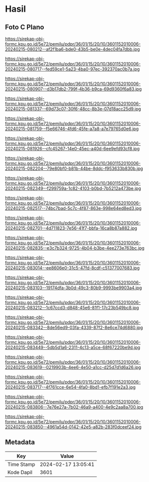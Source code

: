 # Hasil

## Foto C Plano

https://sirekap-obj-formc.kpu.go.id/5e72/pemilu/pdpr/36/01/15/20/10/3601152010006-20240215-080212--af2f1ba6-bde0-43b5-be0e-4dec04fa7dbb.jpg

https://sirekap-obj-formc.kpu.go.id/5e72/pemilu/pdpr/36/01/15/20/10/3601152010006-20240215-080717--fed59ce1-5a23-4ba0-97ec-392370ac0b7a.jpg

https://sirekap-obj-formc.kpu.go.id/5e72/pemilu/pdpr/36/01/15/20/10/3601152010006-20240215-080907--d3b17db2-799f-4b36-b9ca-69d9360f6a83.jpg

https://sirekap-obj-formc.kpu.go.id/5e72/pemilu/pdpr/36/01/15/20/10/3601152010006-20240215-081337--69d73c07-30f6-48cc-8b3e-07d18acc25d9.jpg

https://sirekap-obj-formc.kpu.go.id/5e72/pemilu/pdpr/36/01/15/20/10/3601152010006-20240215-081759--f5e66746-4fd6-45fe-a7a8-a7e79765d0e6.jpg

https://sirekap-obj-formc.kpu.go.id/5e72/pemilu/pdpr/36/01/15/20/10/3601152010006-20240215-081926--cfc45267-14e0-45ec-a40d-6ee9efd93cf8.jpg

https://sirekap-obj-formc.kpu.go.id/5e72/pemilu/pdpr/36/01/15/20/10/3601152010006-20240215-082204--79e80bf0-b81b-44be-8ddc-f953633b830b.jpg

https://sirekap-obj-formc.kpu.go.id/5e72/pemilu/pdpr/36/01/15/20/10/3601152010006-20240215-082349--f299759a-1c82-4103-b0bd-7b5212a473be.jpg

https://sirekap-obj-formc.kpu.go.id/5e72/pemilu/pdpr/36/01/15/20/10/3601152010006-20240215-082517--74bc7bad-5c7c-4f87-863e-998e64ed8ed3.jpg

https://sirekap-obj-formc.kpu.go.id/5e72/pemilu/pdpr/36/01/15/20/10/3601152010006-20240215-082701--4d711823-7e56-41f7-bbfa-16ca8b87a882.jpg

https://sirekap-obj-formc.kpu.go.id/5e72/pemilu/pdpr/36/01/15/20/10/3601152010006-20240215-082835--e3c7b324-9725-4b04-b3be-4ee273e763bc.jpg

https://sirekap-obj-formc.kpu.go.id/5e72/pemilu/pdpr/36/01/15/20/10/3601152010006-20240215-083014--ee8606e0-31c5-47fd-8cdf-c51377007683.jpg

https://sirekap-obj-formc.kpu.go.id/5e72/pemilu/pdpr/36/01/15/20/10/3601152010006-20240215-083103--19174dfa-3b0d-49c3-80b9-9993be9903a4.jpg

https://sirekap-obj-formc.kpu.go.id/5e72/pemilu/pdpr/36/01/15/20/10/3601152010006-20240215-083212--1c67ccd3-d848-45e6-81f1-17c23b549bc8.jpg

https://sirekap-obj-formc.kpu.go.id/5e72/pemilu/pdpr/36/01/15/20/10/3601152010006-20240215-083342--8de56ed9-03fa-4339-87f2-8e6ce74d6880.jpg

https://sirekap-obj-formc.kpu.go.id/5e72/pemilu/pdpr/36/01/15/20/10/3601152010006-20240215-083449--5db5d1a6-2311-4c13-a5ce-68f67220be9d.jpg

https://sirekap-obj-formc.kpu.go.id/5e72/pemilu/pdpr/36/01/15/20/10/3601152010006-20240215-083619--0219903b-4ee6-4e50-a1cc-d25d7d1d6a26.jpg

https://sirekap-obj-formc.kpu.go.id/5e72/pemilu/pdpr/36/01/15/20/10/3601152010006-20240215-083717--4f761cce-6e54-4fa0-8bd1-efb7f191e2a3.jpg

https://sirekap-obj-formc.kpu.go.id/5e72/pemilu/pdpr/36/01/15/20/10/3601152010006-20240215-083806--7e76e27a-7b02-46a9-a400-4e9c2aa8a700.jpg

https://sirekap-obj-formc.kpu.go.id/5e72/pemilu/pdpr/36/01/15/20/10/3601152010006-20240215-083850--4961a54d-0142-42e5-a82b-283f0dceef24.jpg


## Metadata

| Key        | Value               |
| ---------- | ------------------- |
| Time Stamp | 2024-02-17 13:05:41 |
| Kode Dapil | 3601                |



